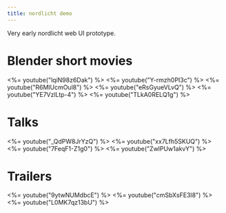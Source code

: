 ```yaml
---
title: nordlicht demo
---
```


<script src="jquery-3.2.1.min.js"></script>
<script src="nordlicht.js"></script>
<link href="nordlicht.css" rel="stylesheet">

Very early nordlicht web UI prototype.

# Blender short movies

<%= youtube("lqiN98z6Dak") %> <!-- Glass Half -->
<%= youtube("Y-rmzh0PI3c") %> <!-- Cosmos Laundromat -->
<%= youtube("R6MlUcmOul8") %> <!-- Tears of Steel -->
<%= youtube("eRsGyueVLvQ") %> <!-- Sintel -->
<%= youtube("YE7VzlLtp-4") %> <!-- Big Buck Bunny -->
<%= youtube("TLkA0RELQ1g") %> <!-- Elephants Dream -->

# Talks

<%= youtube("\_QdPW8JrYzQ") %> <!-- Reply to spam email -->
<%= youtube("xx7Lfh5SKUQ") %> <!-- Apollo -->
<%= youtube("7FeqF1-Z1g0") %> <!-- Xerox -->
<%= youtube("ZwlPUw1akvY") %> <!-- Volocopter  -->

# Trailers

<%= youtube("9ytwNUMdbcE") %> <!-- Witness trailer -->
<%= youtube("cmSbXsFE3l8") %> <!-- Cup song -->
<%= youtube("L0MK7qz13bU") %> <!-- Let it go -->

